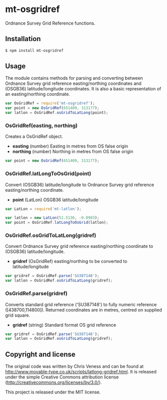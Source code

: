 mt-osgridref
============

Ordnance Survey Grid Reference functions.


Installation
------------

```sh
$ npm install mt-osgridref
```


Usage
-----

The module contains methods for parsing and converting between Ordnance Survey grid reference easting/northing coordinates and (OSGB36) latitude/longitude coordinates. It is also a basic representation of an easting/northing coordinate.

```js
var OsGridRef = require('mt-osgridref');
var point = new OsGridRef(651409, 313177);
var latlon = OsGridRef.osGridToLatLong(point);
```


### OsGridRef(easting, northing)

Creates a OsGridRef object.

- __easting__ (number) Easting in metres from OS false origin
- __northing__ (number) Northing in metres from OS false origin

```js
var point = new OsGridRef(651409, 313177);
```


### OsGridRef.latLongToOsGrid(point)

Convert (OSGB36) latitude/longitude to Ordnance Survey grid reference easting/northing coordinate.

- __point__ (LatLon) OSGB36 latitude/longitude

```js
var LatLon = require('mt-latlon');

var latlon = new LatLon(51.5136, -0.0983);
var point = OsGridRef.latLongToOsGrid(latlon);
```


### OsGridRef.osGridToLatLong(gridref)

Convert Ordnance Survey grid reference easting/northing coordinate to (OSGB36) latitude/longitude.

- __gridref__ (OsGridRef) easting/northing to be converted to latitude/longitude

```js
var gridref = OsGridRef.parse('SU387148');
var latlon = OsGridRef.osGridToLatLong(gridref);
```


### OsGridRef.parse(gridref)

Converts standard grid reference ('SU387148') to fully numeric reference ([438700,114800]). Returned coordinates are in metres, centred on supplied grid square.

- __gridref__ (string) Standard format OS grid reference

```js
var gridref = OsGridRef.parse('SU387148');
var latlon = OsGridRef.osGridToLatLong(gridref);
```




Copyright and license
---------------------

The original code was written by Chris Veness and can be found at
http://www.movable-type.co.uk/scripts/latlong-gridref.html. It is released under the
simple Creative Commons attribution license
(http://creativecommons.org/licenses/by/3.0/).

This project is released under the MIT license.